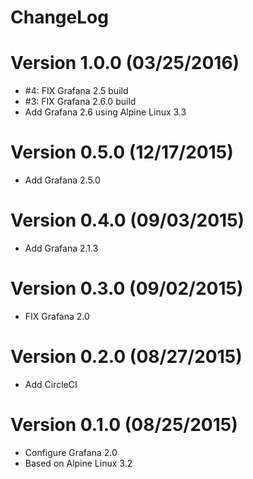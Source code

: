 ChangeLog
==============

# Version 1.0.0 (03/25/2016)

- #4: FIX Grafana 2.5 build
- #3: FIX Grafana 2.6.0 build
- Add Grafana 2.6 using Alpine Linux 3.3

# Version 0.5.0 (12/17/2015)

- Add Grafana 2.5.0

# Version 0.4.0 (09/03/2015)

- Add Grafana 2.1.3

# Version 0.3.0 (09/02/2015)

- FIX Grafana 2.0 

# Version 0.2.0 (08/27/2015)

- Add CircleCI

# Version 0.1.0 (08/25/2015)

- Configure Grafana 2.0
- Based on Alpine Linux 3.2
